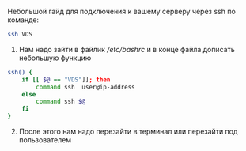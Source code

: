 Небольшой гайд для подключения к вашему серверу через ssh по команде:
```bash
ssh VDS
```
 1. Нам надо зайти в файлик */etc/bashrc* и в конце файла дописать небольшую функцию
```bash
ssh() {
    if [[ $@ == "VDS"]]; then
        command ssh  user@ip-address
    else 
        command ssh $@
    fi
}
```
2. После этого нам надо перезайти в терминал или перезайти под пользователем